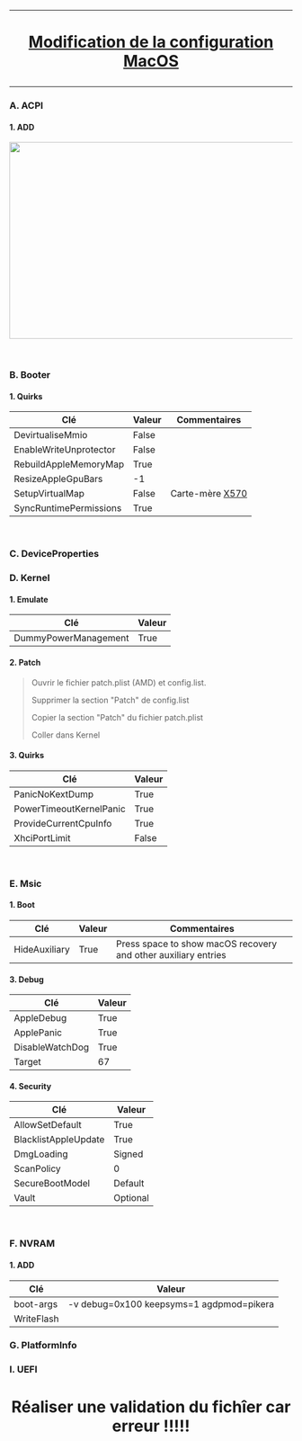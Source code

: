 --------------------------------------------------------------------------------------------------------------------------------------------------------------------------------
# <p align='center'> [Modification de la configuration MacOS](https://dortania.github.io/OpenCore-Install-Guide/AMD/zen.html#starting-point) </p>

--------------------------------------------------------------------------------------------------------------------------------------------------------------------------------

### A. ACPI
#### 1. ADD
<p align='center'> <img width="855" height="350" src=https://github.com/user-attachments/assets/a370413f-cb33-4d4b-894e-43f5527eb11a /> </p>

<br />

### B. Booter
#### 1. Quirks

| Clé                     | Valeur | Commentaires    |
| ----------------------- | ------ | --------------- |
| DevirtualiseMmio        | False  |                 |
| EnableWriteUnprotector  | False  |                 |
| RebuildAppleMemoryMap   | True   |                 |
| ResizeAppleGpuBars      | -1     |                 |
| SetupVirtualMap         | False  | Carte-mère [X570](https://dortania.github.io/OpenCore-Install-Guide/AMD/zen.html#booter) |                 |
| SyncRuntimePermissions  | True   |                 |

<br />

### C. DeviceProperties

### D. Kernel
#### 1. Emulate
| Clé                     | Valeur |
| ----------------------- | ------ |
| DummyPowerManagement    | True   |


#### 2. Patch
> Ouvrir le fichier patch.plist (AMD) et config.list.
>
> Supprimer la section "Patch" de config.list
>
> Copier la section "Patch" du fichier patch.plist
>
> Coller dans Kernel

#### 3. Quirks
| Clé                     | Valeur |
| ----------------------- | ------ |
| PanicNoKextDump         | True   |
| PowerTimeoutKernelPanic | True   |
| ProvideCurrentCpuInfo   | True   |
| XhciPortLimit           | False  |


<br />

### E. Msic
#### 1. Boot
| Clé                     | Valeur | Commentaires                                                   |
| ----------------------- | ------ | -------------------------------------------------------------- |
| HideAuxiliary           | True   | Press space to show macOS recovery and other auxiliary entries |

#### 3. Debug
| Clé                     | Valeur |
| ----------------------- | ------ |
| AppleDebug              | True   |
| ApplePanic              | True   |
| DisableWatchDog         | True   |
| Target                  | 67     |


#### 4. Security

| Clé                     | Valeur   |
| ----------------------- | -------- |
| AllowSetDefault         | True     |
| BlacklistAppleUpdate    | True     |
| DmgLoading              | Signed   |
| ScanPolicy              | 0        |
| SecureBootModel         | Default  |
| Vault                   | Optional |

<br />


### F. NVRAM
#### 1. ADD 
| Clé                     | Valeur                                        |
| ----------------------- | --------------------------------------------- |
| boot-args       	      | -v debug=0x100 keepsyms=1 agdpmod=pikera		  |
| WriteFlash       	      |                                               |


### G. PlatformInfo

### I. UEFI




# <p align='center'> Réaliser une validation du fichîer car erreur !!!!! </p>
